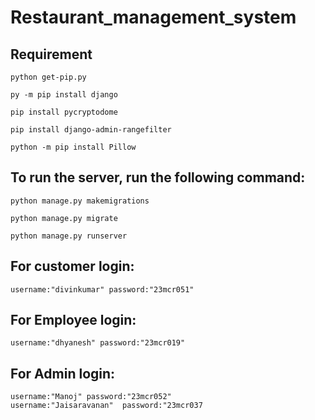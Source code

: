 # Restaurant_management_system

## Requirement

    python get-pip.py

    py -m pip install django

    pip install pycryptodome

    pip install django-admin-rangefilter
    
    python -m pip install Pillow    


## To run the server, run the following command:

    python manage.py makemigrations
        
    python manage.py migrate

    python manage.py runserver


## For  customer login:

    username:"divinkumar" password:"23mcr051"
    
## For  Employee login:

    username:"dhyanesh" password:"23mcr019"
    
## For  Admin login:

    username:"Manoj" password:"23mcr052"
    username:"Jaisaravanan"  password:"23mcr037

